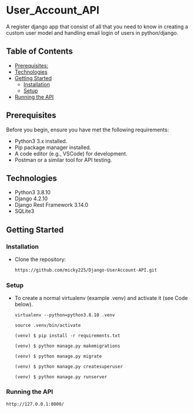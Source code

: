 # User_Account_API
A register django app that consist of all that you need to know in creating a custom user model and handling email login of users in python/django.

## Table of Contents

- [Prerequisites:](#prerequisites)
- [Technologies](#technologies)
- [Getting Started](#getting-started)
  - [Installation](#installation)
  - [Setup](#setup)
- [Running the API](#running-the-api)


## Prerequisites

Before you begin, ensure you have met the following requirements:

- Python3 3.x installed.
- Pip package manager installed.
- A code editor (e.g., VSCode) for development.
- Postman or a similar tool for API testing.

## Technologies
* Python3 3.8.10
* Django 4.2.10
* Django Rest Framework 3.14.0
* SQLite3

## Getting Started

### Installation

* Clone the repository:

   ```bash
   https://github.com/micky225/Django-UserAccount-API.git

### Setup
* To create a normal virtualenv (example .venv) and activate it (see Code below).

  ```
  virtualenv --python=python3.8.10 .venv
  
  source .venv/bin/activate

  (venv) $ pip install -r requirements.txt

  (venv) $ python manage.py makemigrations

  (venv) $ python manage.py migrate

  (venv) $ python manage.py createsuperuser 

  (venv) $ python manage.py runserver

### Running the API

   ```
   http://127.0.0.1:8000/

   ```


